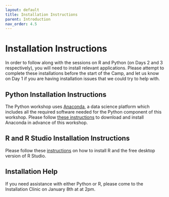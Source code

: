 ```yaml
---
layout: default
title: Installation Instructions
parent: Introduction
nav_order: 4.5
---
```

# Installation Instructions

In order to follow along with the sessions on R and Python (on Days 2 and 3 respectively), you will need to install relevant applications. Please attempt to complete these installations before the start of the Camp, and let us know on Day 1 if you are having installation issues that we could try to help with. 

## Python Installation Instructions

The Python workshop uses [Anaconda](https://www.anaconda.com/), a data science platform which includes all the required software needed for the Python component of this workshop. Please follow [these instructions](/data-analysis-in-python/preliminaries.html) to download and install Anaconda in advance of this workshop. 

## R and R Studio Installation Instructions

Please follow these [instructions](https://posit.co/download/rstudio-desktop/#download) on how to install R and the free desktop version of R Studio. 

## Installation Help

If you need assistance with either Python or R, please come to the Installation Clinic on January 8th at at 2pm.

